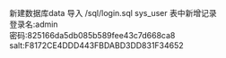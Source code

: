 新建数据库data 导入 /sql/login.sql
sys_user 表中新增记录   
登录名:admin  
密码:825166da5db085b589fee43c7d668ca8 
salt:F8172CE4DDD443FBDABD3DD831F34652